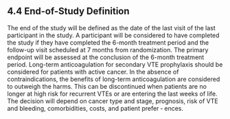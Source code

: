 ## 4.4 End-of-Study Definition

The end of the study will be defined as the date of the last visit of the last participant in the study.
A participant will be considered to have completed the study if they have completed the 6-month
treatment period and the follow-up visit scheduled at 7 months from randomization. The primary
endpoint will be assessed at the conclusion of the 6-month treatment period.
Long-term anticoagulation for secondary VTE prophylaxis should be considered for patients with
active cancer. In the absence of contraindications, the benefits of long-term anticoagulation are
considered to outweigh the harms. This can be discontinued when patients are no longer at high
risk for recurrent VTEs or are entering the last weeks of life. The decision will depend on cancer
type and stage, prognosis, risk of VTE and bleeding, comorbidities, costs, and patient prefer
‐
ences.